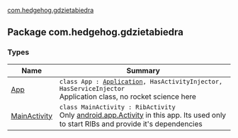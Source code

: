 [com.hedgehog.gdzietabiedra](./index.md)

## Package com.hedgehog.gdzietabiedra

### Types

| Name | Summary |
|---|---|
| [App](-app/index.md) | `class App : `[`Application`](https://developer.android.com/reference/android/app/Application.html)`, HasActivityInjector, HasServiceInjector`<br>Application class, no rocket science here |
| [MainActivity](-main-activity/index.md) | `class MainActivity : RibActivity`<br>Only [android.app.Activity](https://developer.android.com/reference/android/app/Activity.html) in this app. Its used only to start RIBs and provide it's dependencies |
